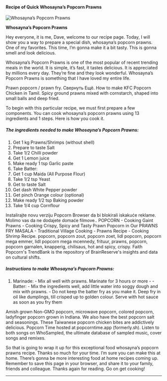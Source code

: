             

#### Recipe of Quick Whosayna’s Popcorn Prawns

![Whosayna’s Popcorn Prawns](https://img-global.cpcdn.com/recipes/c7285c847b59dc67/751x532cq70/whosaynas-popcorn-prawns-recipe-main-photo.jpg)

**Whosayna’s Popcorn Prawns**

Hey everyone, it is me, Dave, welcome to our recipe page. Today, I will show you a way to prepare a special dish, whosayna’s popcorn prawns. One of my favorites. This time, I’m gonna make it a bit tasty. This is gonna smell and look delicious.

Whosayna’s Popcorn Prawns is one of the most popular of recent trending meals in the world. It is simple, it’s fast, it tastes delicious. It is appreciated by millions every day. They’re fine and they look wonderful. Whosayna’s Popcorn Prawns is something that I have loved my entire life.

Prawn popcorn / prawn fry. Свернуть Ещё. How to make KFC Popcorn Chicken in Tamil. Spicy ground prawns mixed with cornstarch, shaped into small balls and deep fried.

To begin with this particular recipe, we must first prepare a few components. You can cook whosayna’s popcorn prawns using 13 ingredients and 1 steps. Here is how you cook it.

##### The ingredients needed to make Whosayna’s Popcorn Prawns:

1.  Get 1 kg Prawns/Shrimps (without shell)
2.  Prepare to taste Salt
3.  Take 1/2 Chilli powder
4.  Get 1 Lemon juice
5.  Make ready 1 tsp Garlic paste
6.  Take Batter:
7.  Get 1 cup Maida (All Purpose Flour)
8.  Take 1/2 tsp Yeast
9.  Get to taste Salt
10.  Get dash White Pepper powder
11.  Get pinch Orange colour (optional)
12.  Make ready 1/2 tsp Baking powder
13.  Take 1/4 cup Cornflour

Instalirajte novu verziju Popcorn Browser da bi blokirali iskakuće reklame. Molimo vas da ne dodajete domaće filmove.. POPCORN - Cooking Gaint Prawns - Cooking Crispy, Spicy and Tasty Prawn Popcorn in Our PRAWNS FRY MASALA - Traditional Village Cooking - Prawns Recipe - Cooking Shrimp Recipe. popcorn, popcorn zout, popcorn zoet, lidl popcorn, popcorn mega emmer, lidl popcorn mega mcennedy, frituur, prawns, popcorn, popcorn garnalen, knapperig, chilisaus, hot and spicy, crispy. Faith Popcorn's TrendBank is the repository of BrainReserve's insights and data on cultural shifts.

##### Instructions to make Whosayna’s Popcorn Prawns:

1.  Marinade: - Mix all well with prawns. Marinate for 3 hours or more - - Batter: - Mix the ingredients well, add little water into soggy dough and mix with prawns. - Do not keep the batter fry as you make it. Deep fry in oil like dumplings, till crisped up to golden colour. Serve with hot sauce as soon as you fry them

Amish grown Non-GMO popcorn, microwave popcorn, colored popcorn, ladyfinger popcorn grown in Indiana. We also have the best popcorn salt and seasonings. These Taiwanese popcorn chicken bites are addictively delicious. Popcorn Time hosted at popcorntime.app (formerly.sh). Listen to both songs on WhoSampled, the ultimate database of sampled music, cover songs and remixes.

So that is going to wrap it up for this exceptional food whosayna’s popcorn prawns recipe. Thanks so much for your time. I’m sure you can make this at home. There’s gonna be more interesting food at home recipes coming up. Remember to save this page in your browser, and share it to your family, friends and colleague. Thanks again for reading. Go on get cooking!

* * *